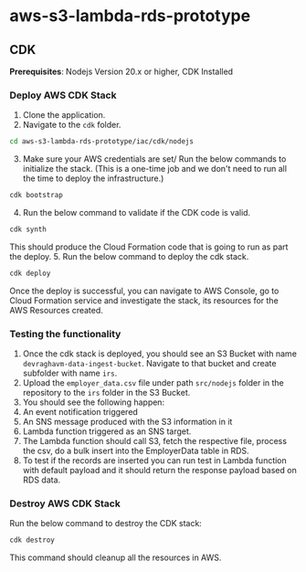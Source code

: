 # aws-s3-lambda-rds-prototype

## CDK
**Prerequisites**: Nodejs Version 20.x or higher, CDK Installed
### Deploy AWS CDK Stack
1. Clone the application.
2. Navigate to the `cdk` folder.
```sh
cd aws-s3-lambda-rds-prototype/iac/cdk/nodejs
```
3. Make sure your AWS credentials are set/ Run the below commands to initialize the stack. (This is a one-time job and we don't need to run all the time to deploy the infrastructure.)
```sh
cdk bootstrap
```
4. Run the below command to validate if the CDK code is valid.
```sh
cdk synth
```
This should produce the Cloud Formation code that is going to run as part the deploy.
5. Run the below command to deploy the cdk stack.
```sh
cdk deploy
```
Once the deploy is successful, you can navigate to AWS Console, go to Cloud Formation service and investigate the stack, its resources for the AWS Resources created.

### Testing the functionality
1. Once the cdk stack is deployed, you should see an S3 Bucket with name `devraghavm-data-ingest-bucket`. Navigate to that bucket and create subfolder with name `irs`.
2. Upload the `employer_data.csv` file under path `src/nodejs` folder in the repository to the `irs` folder in the S3 Bucket.
3. You should see the following happen:
  1. An event notification triggered
  2. An SNS message produced with the S3 information in it
  3. Lambda function triggered as an SNS target.
  4. The Lambda function should call S3, fetch the respective file, process the csv, do a bulk insert into the EmployerData table in RDS.
  5. To test if the records are inserted you can run test in Lambda function with default payload and it should return the response payload based on RDS data.
### Destroy AWS CDK Stack
Run the below command to destroy the CDK stack:
```sh
cdk destroy
```
This command should cleanup all the resources in AWS.
